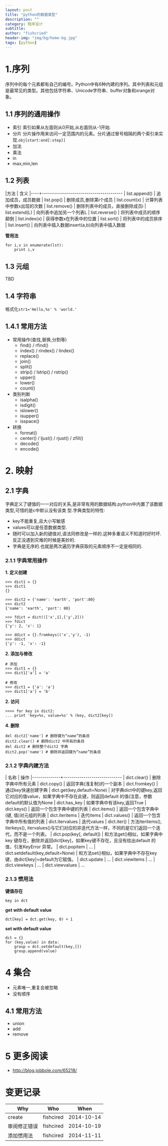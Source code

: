 ```yaml
---
layout: post
title: "python的数据类型"
description: ""
category: 程序设计
subtitle:
author: "fishcried"
header-img: "img/bg/home-bg.jpg"
tags: [python]
---
```


# 1.序列

序列中的每个元素都有自己的编号。Python中有6种内建的序列。其中列表和元组是最常见的类型。其他包括字符串、Unicode字符串、buffer对象和xrange对象。

## 1.1 序列的通用操作

- 索引
  索引如果从左面则从0开始,从右面则从-1开始.
- 分片
  分片操作用来访问一定范围内的元素。分片通过冒号相隔的两个索引来实现.`obj[start:end[:step]]`
- 加法
- 乘法
- in
- max,min,len

## 1.2 列表

|方法 | 含义
|----+----------------------------------------
| list.append() | 追加成员，成员数据
| list.pop() | 删除成员,删除第i个成员
| list.count(x) | 计算列表中参数x出现的次数
| list.remove() | 删除列表中的成员，直接删除成员i
| list.extend(L) | 向列表中追加另一个列表L
| list.reverse() | 将列表中成员的顺序颠倒
| list.index(x) | 获得参数x在列表中的位置
| list.sort() | 将列表中的成员排序
| list.insert() | 向列表中插入数据insert(a,b)向列表中插入数据

**管用法**

    for i,v in enumerate(lst):
        print i,v

## 1.3 元组

TBD

## 1.4 字符串

格式化`str1='Hello,%s' % 'world.'`

## 1.4.1 常用方法

- 常用操作(查找,替换,分割等)
    - find() / rfind()
    - index() / rindex() / lindex()
    - replace()
    - join()
    - split()
    - strip() / lstrip() / rstrip()
    - upper()
    - lower()
    - count()
- 类别判断
    - isalpha()
    - isdigit()
    - islower()
    - isupper()
    - isspace()
- 转换
    - format()
    - center() / ljust() / rjust() / zfill()
    - decode()
    - encode()

# 2. 映射

## 2.1 字典

字典定义了键值的一一对应的关系,是非常有用的数据结构.python中内置了该数据类型,可惜的是c中默认没有该类
型.字典类型的特性:

- key不能重复,且大小写敏感
- values可以是任意数据类型.
- 随时可以加入新的键值对,语法同修改是一样的.这种多重语义不知道时好时坏.反正没遇到灾难的时候是美妙的.
- 字典是无序的.也就是两次遍历字典获取的元素顺序不一定是相同的.

###  2.1.1 字典常用操作

**1. 定义创建**

    >>> dict1 = {}
    >>> dict1
    {}

    >>> dict2 = {'name': 'earth', 'port':80}
    >>> dict2
    {'name': 'earth', 'port': 80}

    >>> fdict = dict((['x',1],['y',2]))
    >>> fdict
    {'y': 2, 'x': 1}

    >>> ddict = {}.fromkeys(('x','y'), -1)
    >>> ddict
    {'y': -1, 'x': -1}

**2. 添加与修改**

    # 添加
    >>> dict1 = {}
    >>> dict1['a'] = 'a'

    # 修改
    >>> dict1 = {'a': 'a'}
    >>> dict1['a'] = 'b'


**2. 访问**

    >>>> for key in dict2:
    ... print 'key=%s, value=%s' % (key, dict2[key])

**4. 删除**

    del dict2['name'] # 删除键为“name”的条目
    dict2.clear() # 删除dict2 中所有的条目
    del dict2 # 删除整个dict2 字典
    dict2.pop('name') # 删除并返回键为“name”的条目

###  2.1.2 字典内建方法

| 名称         |                         操作
|--------------+-----------------------------
| dict.clear()                       |   删除字典中所有元素
| dict.copy()                        |   返回字典(浅复制)的一个副本
| dict.fromkey()                     |   通过key快速创建字典 
| dict.get(key,default=None)         |   对字典dict中的键key,返回它对应的值value，如果字典中不存在此键，则返回default 的值(注意，参数default的默认值为None
| dict.has_key                       |   如果字典中有该key,返回True
| dict.keys()                        |   返回一个包含字典中键的列表
| dict.items()                       |   返回一个包含字典中(键, 值)对元组的列表
| dict.iteritems                     |   迭代items
| dict.values()                      |   返回一个包含字典中所有值的列表
| dict.itervalues                    |   迭代values
| dict.iter()                        |   方法iteritems(), iterkeys(), itervalues()与它们对应的非迭代方法一样，不同的是它们返回一个迭代，而不是一个列表。
| dict.pop(key[, default])           |   和方法get()相似，如果字典中key 键存在，删除并返回dict[key]，如果key键不存在，且没有给出default 的值，引发KeyError 异常。
| dict.popitem                       |   ...
| dict.setdefault(key,default=None)  |   和方法set()相似，如果字典中不存在key 键，由dict[key]=default为它赋值。
| dict.update                        |   ...
| dict.viewitems                     |   ...
| dict.viewkeys                      |   ...
| dict.viewvalues                    |   ...

### 2.1.3 惯用法

**键值存在**

    key in dct

**get with default value**
    
    dct[key] = dct.get(key, 0) + 1


**set with default value**

    dct = {}
    for (key,value) in data:
        group = dct.setdefault(key,[])
        group.append(value)
 
# 4 集合

- 元素唯一,重复会被忽略
- 没有顺序

## 4.1 常用方法

- union
- add
- remove

# 5 更多阅读

- http://blog.jobbole.com/65218/

# 变更记录

|Why | Who | When |
|----|-----|------|
|create|fishcired|2014-10-14 |
|审阅修正错误|fishcired|2014-10-19 |
|添加惯用法|fishcired|2014-11-11 |
